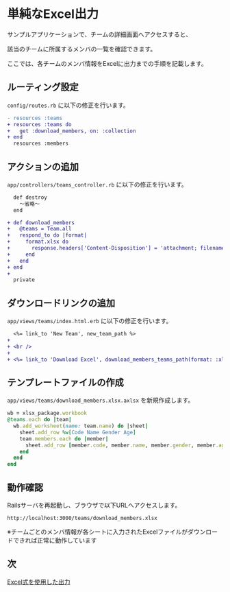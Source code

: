 # 単純なExcel出力

サンプルアプリケーションで、チームの詳細画面へアクセスすると、

該当のチームに所属するメンバの一覧を確認できます。

ここでは、各チームのメンバ情報をExcelに出力までの手順を記載します。

## ルーティング設定

  `config/routes.rb` に以下の修正を行います。

  ```diff
  - resources :teams
  + resources :teams do
  +   get :download_members, on: :collection
  + end
    resources :members
  ```

## アクションの追加

  `app/controllers/teams_controller.rb` に以下の修正を行います。

  ```diff
    def destroy
      ～省略～
    end

  + def download_members
  +   @teams = Team.all
  +   respond_to do |format|
  +     format.xlsx do
  +       response.headers['Content-Disposition'] = 'attachment; filename="members.xlsx"'
  +     end
  +   end
  + end
  +
    private
  ```

## ダウンロードリンクの追加

  `app/views/teams/index.html.erb` に以下の修正を行います。

  ```diff
    <%= link_to 'New Team', new_team_path %>
  +
  + <br />
  +
  + <%= link_to 'Download Excel', download_members_teams_path(format: :xlsx), data: { turbolinks: false } %>
  ```

## テンプレートファイルの作成

  `app/views/teams/download_members.xlsx.axlsx` を新規作成します。

  ```rb
  wb = xlsx_package.workbook
  @teams.each do |team|
    wb.add_worksheet(name: team.name) do |sheet|
      sheet.add_row %w[Code Name Gender Age]
      team.members.each do |member|
        sheet.add_row [member.code, member.name, member.gender, member.age]
      end
    end
  end
  ```

## 動作確認

  Railsサーバを再起動し、ブラウザで以下URLへアクセスします。

  `http://localhost:3000/teams/download_members.xlsx`

  ※チームごとのメンバ情報が各シートに入力されたExcelファイルがダウンロードできれば正常に動作しています

## 次

  [Excel式を使用した出力](4.Excel式を使用した出力.md)
